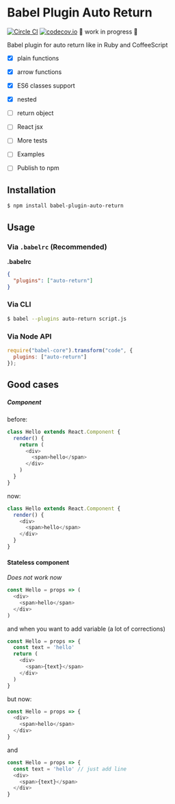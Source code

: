 # Babel Plugin Auto Return
[![Circle CI](https://circleci.com/gh/Nitive/babel-plugin-auto-return.svg?style=svg)](https://circleci.com/gh/Nitive/babel-plugin-auto-return)
[![codecov.io](https://codecov.io/github/Nitive/babel-plugin-auto-return/coverage.svg?branch=master)](https://codecov.io/github/Nitive/babel-plugin-auto-return?branch=master)
🤖 work in progress 🤖

Babel plugin for auto return like in Ruby and CoffeeScript

- [x] plain functions
- [x] arrow functions
- [x] ES6 classes support
- [x] nested
- [ ] return object
- [ ] React jsx
- [ ] More tests
- [ ] Examples
- [ ] Publish to npm


## Installation

```sh
$ npm install babel-plugin-auto-return
```

## Usage

### Via `.babelrc` (Recommended)

**.babelrc**

```json
{
  "plugins": ["auto-return"]
}
```

### Via CLI

```sh
$ babel --plugins auto-return script.js
```

### Via Node API

```javascript
require("babel-core").transform("code", {
  plugins: ["auto-return"]
});
```


## Good cases
##### Component
before:
```javascript
class Hello extends React.Component {
  render() {
    return (
      <div>
        <span>hello</span>
      </div>
    )
  }
}
```

now:
```javascript
class Hello extends React.Component {
  render() {
    <div>
      <span>hello</span>
    </div>
  }
}
```

#### Stateless component
_Does not work now_
```javascript
const Hello = props => (
  <div>
    <span>hello</span>
  </div>
)
```
and when you want to add variable (a lot of corrections)
```javascript
const Hello = props => {
  const text = 'hello'
  return (
    <div>
      <span>{text}</span>
    </div>
  )
}
```

but now:
```javascript
const Hello = props => {
  <div>
    <span>hello</span>
  </div>
}
```
and
```javascript
const Hello = props => {
  const text = 'hello' // just add line
  <div>
    <span>{text}</span>
  </div>
}
```
